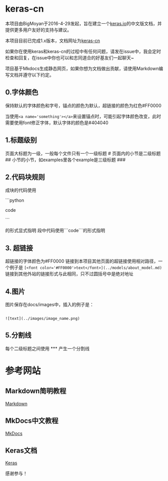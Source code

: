 # keras-cn

本项目由BigMoyan于2016-4-29发起，旨在建立一个[keras.io](keras.io)的中文版文档，并提供更多用户友好的支持与建议。

本项目目前已完成1.x版本，文档网址为[keras-cn](http://keras-cn.readthedocs.io/en/latest/)

如果你在使用keras和keras-cn的过程中有任何问题，请发在issue中，我会定时检查和回复，在issue中你也可以和志同道合的好基友们一起聊天~

项目基于Mkdocs生成静态网页，如果你想为文档做出贡献，请使用Markdown编写文档并遵守以下约定。

## 0.字体颜色

保持默认的字体颜色和字号，锚点的颜色为默认，超链接的颜色为红色#FF0000
	
当使用```<a name='something'></a>```来设置锚点时，可能引起字体颜色改变，此时需要使用font修正字体，默认字体的颜色是#404040

## 1.标题级别

页面大标题为一级，一般每个文件只有一个一级标题 #
页面内的小节是二级标题 ##
小节的小节，如examples里各个example是三级标题 ###
  
## 2.代码块规则

成块的代码使用

\`\`\`python

code

\`\`\`

的形式显式指明
段中代码使用\`\`\`code\`\`\`的形式指明

## 3. 超链接

超链接的字体颜色为#FF0000
链接到本项目其他页面的超链接使用相对路径，一个例子是
```[<font color='#FF0000'>text</font>](../models/about_model.md)```
链接到其他外站的链接形式与此相同，只不过圆括号中是绝对地址

## 4.图片

图片保存在docs/images中，插入的例子是：

```

![text](../images/image_name.png)

```

## 5.分割线

每个二级标题之间使用
\*\*\*
产生一个分割线

# 参考网站

## Markdown简明教程

[Markdown](http://wowubuntu.com/markdown/)

## MkDocs中文教程

[MkDocs](http://markdown-docs-zh.readthedocs.io/zh_CN/latest/)

## Keras文档

[Keras](http://keras.io/)

感谢参与！

